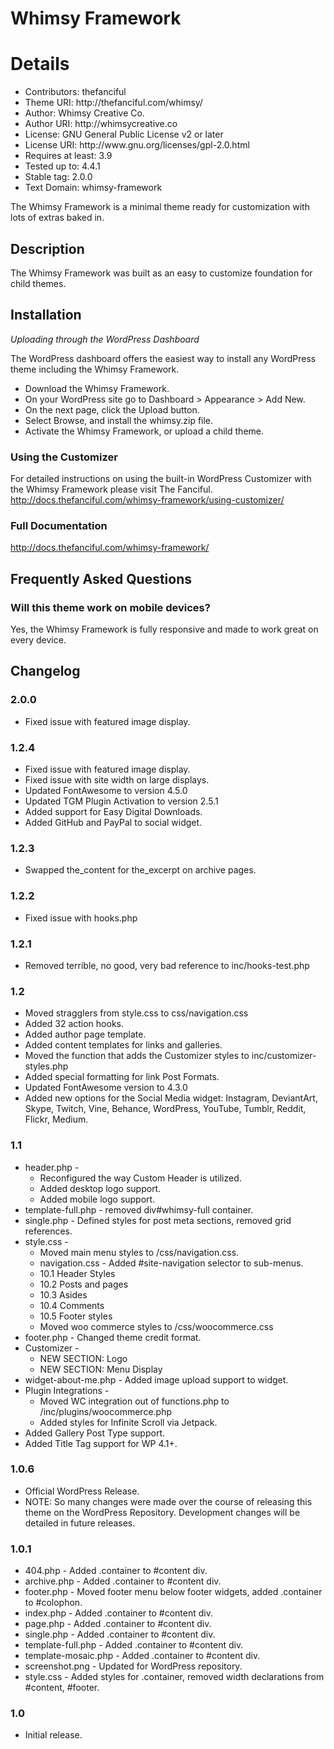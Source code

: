 # Whimsy Framework
<h1>Details</h1>
<ul>
	<li>Contributors: thefanciful</li>
	<li>Theme URI: http://thefanciful.com/whimsy/</li>
	<li>Author: Whimsy Creative Co.</li>
	<li>Author URI: http://whimsycreative.co</li>
	<li>License: GNU General Public License v2 or later</li>
	<li>License URI: http://www.gnu.org/licenses/gpl-2.0.html</li>
	<li>Requires at least: 3.9</li>
	<li>Tested up to: 4.4.1</li>
	<li>Stable tag: 2.0.0</li>
	<li>Text Domain: whimsy-framework</li>
</ul>

The Whimsy Framework is a minimal theme ready for customization with lots of extras baked in.

## Description
The Whimsy Framework was built as an easy to customize foundation for child themes.

## Installation
*Uploading through the WordPress Dashboard*

The WordPress dashboard offers the  easiest way to install any WordPress theme including the Whimsy Framework.

+ Download the Whimsy Framework.
+ On your WordPress site go to Dashboard > Appearance > Add New.
+ On the next page, click the Upload button.
+ Select Browse, and install the whimsy.zip file.
+ Activate the Whimsy Framework, or upload a child theme. 

### Using the Customizer
For detailed instructions on using the built-in WordPress Customizer with the Whimsy Framework please visit The Fanciful. http://docs.thefanciful.com/whimsy-framework/using-customizer/

### Full Documentation
http://docs.thefanciful.com/whimsy-framework/

## Frequently Asked Questions

### Will this theme work on mobile devices?
Yes, the Whimsy Framework is fully responsive and made to work great on every device.

## Changelog

### 2.0.0
+ Fixed issue with featured image display.

### 1.2.4
+ Fixed issue with featured image display.
+ Fixed issue with site width on large displays.
+ Updated FontAwesome to version 4.5.0
+ Updated TGM Plugin Activation to version 2.5.1
+ Added support for Easy Digital Downloads.
+ Added GitHub and PayPal to social widget.

### 1.2.3
+ Swapped the_content for the_excerpt on archive pages.

### 1.2.2
+ Fixed issue with hooks.php

### 1.2.1
+ Removed terrible, no good, very bad reference to inc/hooks-test.php

### 1.2
+ Moved stragglers from style.css to css/navigation.css
+ Added 32 action hooks.
+ Added author page template.
+ Added content templates for links and galleries.
+ Moved the function that adds the Customizer styles to inc/customizer-styles.php
+ Added special formatting for link Post Formats.
+ Updated FontAwesome version to 4.3.0
+ Added new options for the Social Media widget: Instagram, DeviantArt, Skype, Twitch, Vine, Behance, WordPress, YouTube, Tumblr, Reddit, Flickr, Medium.

### 1.1
+ header.php -
	+ Reconfigured the way Custom Header is utilized.
	+ Added desktop logo support.
	+ Added mobile logo support.
+ template-full.php - removed div#whimsy-full container.
+ single.php - Defined styles for post meta sections, removed grid references.
+ style.css - 
	+ Moved main menu styles to /css/navigation.css.
	+ navigation.css - Added #site-navigation selector to sub-menus.
	+ 10.1 Header Styles
	+ 10.2 Posts and pages
	+ 10.3 Asides
	+ 10.4 Comments
	+ 10.5 Footer styles
	+ Moved woo commerce styles to /css/woocommerce.css
+ footer.php - Changed theme credit format.
+ Customizer -
	+ NEW SECTION: Logo
	+ NEW SECTION: Menu Display
+ widget-about-me.php - Added image upload support to widget.
+ Plugin Integrations - 
	+ Moved WC integration out of functions.php to /inc/plugins/woocommerce.php
	+ Added styles for Infinite Scroll via Jetpack.
+ Added Gallery Post Type support.
+ Added Title Tag support for WP 4.1+.

### 1.0.6
+ Official WordPress Release.
+ NOTE: So many changes were made over the course of releasing this theme on the WordPress Repository. Development changes will be detailed in future releases.

### 1.0.1
+ 404.php - Added .container to #content div.
+ archive.php - Added .container to #content div.
+ footer.php - Moved footer menu below footer widgets, added .container to #colophon.
+ index.php - Added .container to #content div.
+ page.php - Added .container to #content div.
+ single.php - Added .container to #content div.
+ template-full.php - Added .container to #content div.
+ template-mosaic.php - Added .container to #content div.
+ screenshot.png - Updated for WordPress repository.
+ style.css - Added styles for .container, removed width declarations from #content, #footer.

### 1.0
+ Initial release.